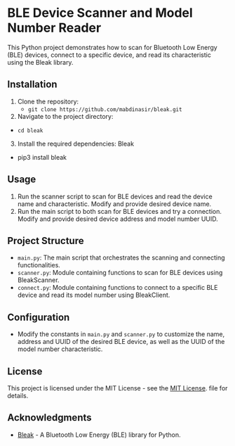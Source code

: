 # BLE Device Scanner and Model Number Reader

This Python project demonstrates how to scan for Bluetooth Low Energy (BLE) devices, connect to a specific device, and read its characteristic using the Bleak library.

## Installation

1. Clone the repository:
   - ` git clone https://github.com/mabdinasir/bleak.git `
2. Navigate to the project directory:
  - ` cd bleak `
3. Install the required dependencies: Bleak
  - pip3 install bleak

## Usage

1. Run the scanner script to scan for BLE devices and read the device name and characteristic. Modify and provide desired device name.
2. Run the main script to both scan for BLE devices and try a connection. Modify and provide desired device address and model number UUID.


## Project Structure

- `main.py`: The main script that orchestrates the scanning and connecting functionalities.
- `scanner.py`: Module containing functions to scan for BLE devices using BleakScanner.
- `connect.py`: Module containing functions to connect to a specific BLE device and read its model number using BleakClient.

## Configuration

- Modify the constants in `main.py` and `scanner.py` to customize the name, address and UUID of the desired BLE device, as well as the UUID of the model number characteristic.

## License

This project is licensed under the MIT License - see the [MIT License](https://opensource.org/licenses/MIT). file for details.

## Acknowledgments

- [Bleak](https://github.com/hbldh/bleak) - A Bluetooth Low Energy (BLE) library for Python.



